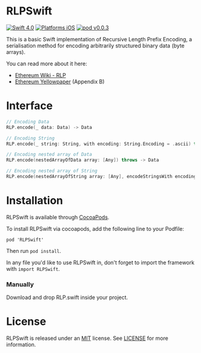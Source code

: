 # RLPSwift
[![Swift 4.0](https://img.shields.io/badge/Swift-4.0-orange.svg?style=flat)](https://developer.apple.com/swift/)
[![Platforms iOS](https://img.shields.io/badge/Platforms-iOS-lightgray.svg?style=flat)](https://developer.apple.com/swift/)
[![pod v0.0.3](https://img.shields.io/badge/pod-v0.0.3-blue.svg)](https://cocoapods.org)

This is a basic Swift implementation of Recursive Length Prefix Encoding, a serialisation method for encoding arbitrarily structured binary data (byte arrays).

You can read more about it here:
* [Ethereum Wiki - RLP](https://github.com/ethereum/wiki/wiki/RLP)
* [Ethereum Yellowpaper](https://ethereum.github.io/yellowpaper/paper.pdf) (Appendix B)

# Interface

```swift
// Encoding Data
RLP.encode(_ data: Data) -> Data

// Encoding String
RLP.encode(_ string: String, with encoding: String.Encoding = .ascii) throws -> Data

// Encoding nested array of Data
RLP.encode(nestedArrayOfData array: [Any]) throws -> Data

// Encoding nested array of String
RLP.encode(nestedArrayOfString array: [Any], encodeStringsWith encoding: String.Encoding = .ascii) throws -> Data
```

# Installation

RLPSwift is available through [CocoaPods](http://cocoapods.org).

To install RLPSwift via cocoapods, add the following line to your Podfile:

```
pod 'RLPSwift'
```

Then run `pod install`.

In any file you'd like to use RLPSwift in, don't forget to
import the framework with `import RLPSwift`.

### Manually
Download and drop RLP.swift inside your project.

# License

RLPSwift is released under an [MIT](https://tldrlegal.com/license/mit-license) license. See [LICENSE](LICENSE) for more information.
